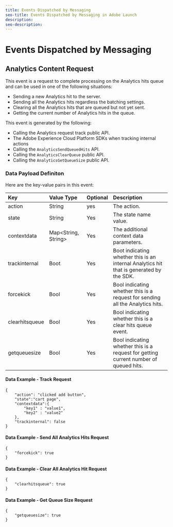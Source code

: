 ```yaml
---
title: Events Dispatched by Messaging
seo-title: Events Dispatched by Messaging in Adobe Launch
description: 
seo-description: 
---
```


# Events Dispatched by Messaging

## Analytics Content Request

This event is a request to complete processing on the Analytics hits queue and can be used in one of the following situations:

* Sending a new Analytics hit to the server.
* Sending all the Analytics hits regardless the batching settings.
* Clearing all the Analytics hits that are queued but not yet sent.
* Getting the current number of Analytics hits in the queue.

This event is generated by the following:

* Calling the Analytics request track public API.
* The Adobe Experience Cloud Platform SDKs when tracking internal actions <!-- file doesn't exist in link (see [Analytics internal events](../adobe-analytics/internal-events-for-adobe-analytics.md) for more details)-->
* Calling the `AnalyticsSendQueuedHits` API.
* Calling the `AnalyticsClearQueue` public API.
* Calling the `AnalyticsGetQueueSize` public API.

### Data Payload Definiton

Here are the key-value pairs in this event:

| **Key** | **Value Type** | **Optional** | **Description** |
| :--- | :--- | :--- | :--- |
| action | String | yes | The action. |
| state | String | Yes | The state name value. |
| contextdata | Map&lt;String, String&gt; | Yes | The additional context data parameters. |
| trackinternal | Boot | Yes | Boot indicating whether this is an internal Analytics hit that is generated by the SDK. |
| forcekick | Bool | Yes | Bool indicating whether this is a request for sending all the Analytics hits. |
| clearhitsqueue | Bool | Yes | Bool indicating whether this is a clear hits queue event. |
| getqueuesize | Bool | Yes | Bool indicating whether this is a request for getting current number of queued hits. |

#### Data Example - Track Request

```text
{
    "action": "clicked add button",
    "state":"cart page",
    "contextdata":{
        "key1" : "value1",
        "key2" : "value2"
    },
    "trackinternal": false
}
```

#### Data Example - Send All Analytics Hits Request

```text
{
    "forcekick": true
}
```

#### Data Example - Clear All Analytics Hit Request

```text
{
    "clearhitsqueue": true
}
```

#### Data Example - Get Queue Size Request

```text
{
    "getqueuesize": true
}
```

